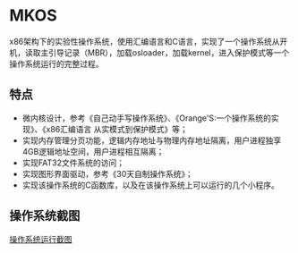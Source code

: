 # MKOS
x86架构下的实验性操作系统，使用汇编语言和C语言，实现了一个操作系统从开机，读取主引导记录（MBR），加载osloader，加载kernel，进入保护模式等一个操作系统运行的完整过程。
## 特点
* 微内核设计，参考《自己动手写操作系统》、《Orange'S:一个操作系统的实现》、《x86汇编语言 从实模式到保护模式》等；
* 实现内存管理分页功能，逻辑内存地址与物理内存地址隔离，用户进程独享4GB逻辑地址空间，用户进程相互隔离；
* 实现FAT32文件系统的访问；
* 实现图形界面驱动，参考《30天自制操作系统》；
* 实现该操作系统的C函数库，以及在该操作系统上可以运行的几个小程序。
## 操作系统截图
[操作系统运行截图](https://github.com/zxb4221/MKOS/blob/master/snapshot/2015-04-21%2009:58:15.png "操作系统运行截图")

